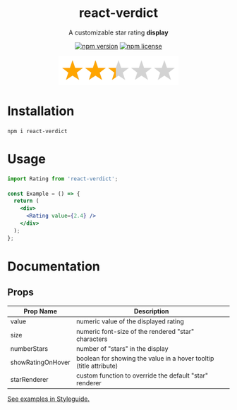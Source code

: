 <h1 align="center">react-verdict</h1>
<div align="center">
  
A customizable star rating **display**

[![npm version](https://img.shields.io/npm/v/react-verdict.svg)](https://www.npmjs.com/package/react-verdict)
[![npm license](https://img.shields.io/npm/l/react-verdict.svg)](https://github.com/mmkari/react-verdict/blob/master/LICENSE)

<img src=docs/banner_stars.png width=273 height=66 />
</div>

# Installation

`npm i react-verdict`

# Usage

```jsx
import Rating from 'react-verdict';

const Example = () => {
  return (
    <div>
      <Rating value={2.4} />
    </div>
  );
};
```

# Documentation

## Props

| Prop Name         | Description                                                        |
| ----------------- | ------------------------------------------------------------------ |
| value             | numeric value of the displayed rating                              |
| size              | numeric font-size of the rendered "star" characters                |
| numberStars       | number of "stars" in the display                                   |
| showRatingOnHover | boolean for showing the value in a hover tooltip (title attribute) |
| starRenderer      | custom function to override the default "star" renderer            |

[See examples in Styleguide.](https://mmkari.github.io/react-verdict/#/Props)
